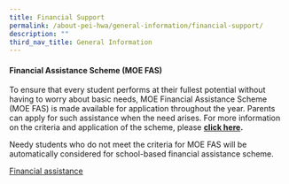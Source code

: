 ```yaml
---
title: Financial Support
permalink: /about-pei-hwa/general-information/financial-support/
description: ""
third_nav_title: General Information
---
```

#### Financial Assistance Scheme (MOE FAS)

To ensure that every student performs at their fullest potential without having to worry about basic needs, MOE Financial Assistance Scheme (MOE FAS) is made available for application throughout the year. Parents can apply for such assistance when the need arises. For more information on the criteria and application of the scheme, please **[click here](https://www.moe.gov.sg/financial-matters/financial-assistance).**

  

Needy students who do not meet the criteria for MOE FAS will be automatically considered for school-based financial assistance scheme.

  

[Financial assistance](https://www.moe.gov.sg/financial-matters/financial-assistance)